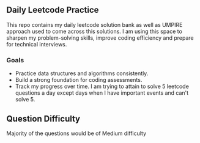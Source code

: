 ## Daily Leetcode Practice
This repo contains my daily leetcode solution bank as well as UMPIRE approach used to come across this solutions. I am using this space to sharpen my problem-solving skills, improve coding efficiency and prepare for technical interviews.

### Goals
- Practice data structures and algorithms consistently.
- Build a strong foundation for coding assessments.
- Track my progress over time.
I am trying to attain to solve 5 leetcode questions a day except days when I have important events and can't solve 5.

## Question Difficulty
Majority of the questions would be of Medium difficulty